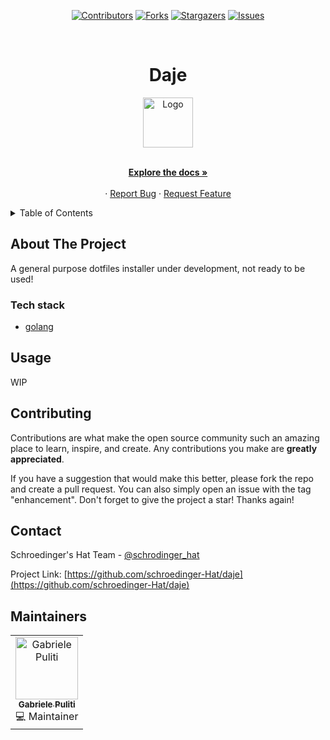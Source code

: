 <div align='center'>
  
[![Contributors][contributors-shield]][contributors-url]
[![Forks][forks-shield]][forks-url]
[![Stargazers][stars-shield]][stars-url]
[![Issues][issues-shield]][issues-url]

</div>

<!-- PROJECT LOGO -->
<br />
<div align="center">
  <h1>Daje</h1>
  
  <a href="https://github.com/schroedinger-Hat/daje">
    <img src="resources/sh.png" alt="Logo" width="80" height="80">
  </a>

  <p align="center">
    <br />
    <a href="https://github.com/schroedinger-Hat/daje/blob/main/README.md"><strong>Explore the docs »</strong></a>
    <br />
    <br />
    <!-- <a href="https://daje.schroedinger-hat.org//">View Demo</a> -->
    ·
    <a href="https://github.com/schroedinger-Hat/daje/issues">Report Bug</a>
    ·
    <a href="https://github.com/schroedinger-Hat/daje/issues">Request Feature</a>
  </p>
</div>

<!-- TABLE OF CONTENTS -->
<details>
  <summary>Table of Contents</summary>
  <ol>
    <li>
      <a href="#about-the-project">About The Project</a>
      <ul>
        <li><a href="#tech-stack">Built With</a></li>
      </ul>
    </li>
    <li><a href="#usage">Usage</a></li>
    <li><a href="#contributing">Contributing</a></li>
    <li><a href="#contact">Contact</a></li>
    <li><a href="#maintainers">Maintainers</a></li>
  </ol>
</details>

<!-- ABOUT THE PROJECT -->

## About The Project

A general purpose dotfiles installer under development, not ready to be used!

### Tech stack

- [golang](https://go.dev/)

<!-- USAGE EXAMPLES -->

## Usage

WIP

<!-- CONTRIBUTING -->

## Contributing

Contributions are what make the open source community such an amazing place to learn, inspire, and create. Any contributions you make are **greatly appreciated**.

If you have a suggestion that would make this better, please fork the repo and create a pull request. You can also simply open an issue with the tag "enhancement".
Don't forget to give the project a star! Thanks again!

<!-- CONTACT -->

## Contact

Schroedinger's Hat Team - [@schrodinger_hat](mailto:dev@schroedinger-hat.org)

Project Link: [https://github.com/schroedinger-Hat/daje](https://github.com/schroedinger-Hat/daje)

<!-- MARKDOWN LINKS & IMAGES -->
<!-- https://www.markdownguide.org/basic-syntax/#reference-style-links -->



[contributors-shield]: https://img.shields.io/github/contributors/schroedinger-Hat/daje.svg?style=for-the-badge
[contributors-url]: https://github.com/schroedinger-Hat/daje/graphs/contributors
[forks-shield]: https://img.shields.io/github/forks/schroedinger-Hat/daje.svg?style=for-the-badge
[forks-url]: https://github.com/schroedinger-Hat/daje/network/members
[stars-shield]: https://img.shields.io/github/stars/schroedinger-Hat/daje?style=for-the-badge
[stars-url]: https://github.com/schroedinger-Hat/daje/stargazers
[issues-shield]: https://img.shields.io/github/issues/schroedinger-Hat/daje.svg?style=for-the-badge
[issues-url]: https://github.com/schroedinger-Hat/daje/issues

<!-- MAINTAINERS -->

## Maintainers

<div align="center">
  <table>
    <tr>
      <td align="center">
        <a href="https://github.com/Wabri">
          <img src="https://github.com/Wabri.png" width="100px;" alt="Gabriele Puliti"/>
          <br />
          <sub>
            <b>Gabriele Puliti</b>
          </sub>
        </a>
        <br />
        <span>💻 Maintainer</span>
      </td>
    </tr>
  </table>
</div>